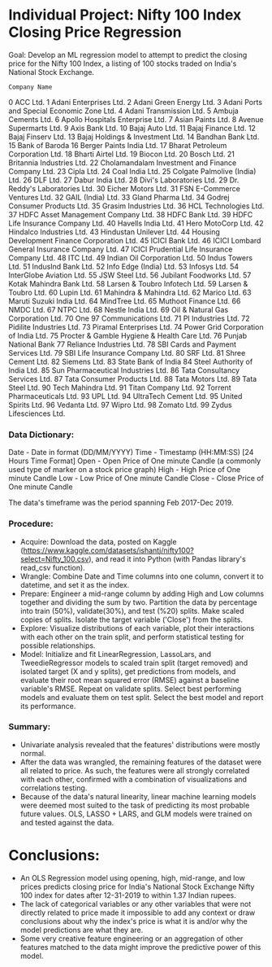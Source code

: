# Individual Project: Nifty 100 Index Closing Price Regression

Goal: Develop an ML regression model to attempt to predict the closing price for the Nifty 100 Index, a listing of 100 stocks traded on India's National Stock Exchange.

	Company Name
0	ACC Ltd.
1	Adani Enterprises Ltd.
2	Adani Green Energy Ltd.
3	Adani Ports and Special Economic Zone Ltd.
4	Adani Transmission Ltd.
5	Ambuja Cements Ltd.
6	Apollo Hospitals Enterprise Ltd.
7	Asian Paints Ltd.
8	Avenue Supermarts Ltd.
9	Axis Bank Ltd.
10	Bajaj Auto Ltd.
11	Bajaj Finance Ltd.
12	Bajaj Finserv Ltd.
13	Bajaj Holdings & Investment Ltd.
14	Bandhan Bank Ltd.
15	Bank of Baroda
16	Berger Paints India Ltd.
17	Bharat Petroleum Corporation Ltd.
18	Bharti Airtel Ltd.
19	Biocon Ltd.
20	Bosch Ltd.
21	Britannia Industries Ltd.
22	Cholamandalam Investment and Finance Company Ltd.
23	Cipla Ltd.
24	Coal India Ltd.
25	Colgate Palmolive (India) Ltd.
26	DLF Ltd.
27	Dabur India Ltd.
28	Divi's Laboratories Ltd.
29	Dr. Reddy's Laboratories Ltd.
30	Eicher Motors Ltd.
31	FSN E-Commerce Ventures Ltd.
32	GAIL (India) Ltd.
33	Gland Pharma Ltd.
34	Godrej Consumer Products Ltd.
35	Grasim Industries Ltd.
36	HCL Technologies Ltd.
37	HDFC Asset Management Company Ltd.
38	HDFC Bank Ltd.
39	HDFC Life Insurance Company Ltd.
40	Havells India Ltd.
41	Hero MotoCorp Ltd.
42	Hindalco Industries Ltd.
43	Hindustan Unilever Ltd.
44	Housing Development Finance Corporation Ltd.
45	ICICI Bank Ltd.
46	ICICI Lombard General Insurance Company Ltd.
47	ICICI Prudential Life Insurance Company Ltd.
48	ITC Ltd.
49	Indian Oil Corporation Ltd.
50	Indus Towers Ltd.
51	IndusInd Bank Ltd.
52	Info Edge (India) Ltd.
53	Infosys Ltd.
54	InterGlobe Aviation Ltd.
55	JSW Steel Ltd.
56	Jubilant Foodworks Ltd.
57	Kotak Mahindra Bank Ltd.
58	Larsen & Toubro Infotech Ltd.
59	Larsen & Toubro Ltd.
60	Lupin Ltd.
61	Mahindra & Mahindra Ltd.
62	Marico Ltd.
63	Maruti Suzuki India Ltd.
64	MindTree Ltd.
65	Muthoot Finance Ltd.
66	NMDC Ltd.
67	NTPC Ltd.
68	Nestle India Ltd.
69	Oil & Natural Gas Corporation Ltd.
70	One 97 Communications Ltd.
71	PI Industries Ltd.
72	Pidilite Industries Ltd.
73	Piramal Enterprises Ltd.
74	Power Grid Corporation of India Ltd.
75	Procter & Gamble Hygiene & Health Care Ltd.
76	Punjab National Bank
77	Reliance Industries Ltd.
78	SBI Cards and Payment Services Ltd.
79	SBI Life Insurance Company Ltd.
80	SRF Ltd.
81	Shree Cement Ltd.
82	Siemens Ltd.
83	State Bank of India
84	Steel Authority of India Ltd.
85	Sun Pharmaceutical Industries Ltd.
86	Tata Consultancy Services Ltd.
87	Tata Consumer Products Ltd.
88	Tata Motors Ltd.
89	Tata Steel Ltd.
90	Tech Mahindra Ltd.
91	Titan Company Ltd.
92	Torrent Pharmaceuticals Ltd.
93	UPL Ltd.
94	UltraTech Cement Ltd.
95	United Spirits Ltd.
96	Vedanta Ltd.
97	Wipro Ltd.
98	Zomato Ltd.
99	Zydus Lifesciences Ltd.


### Data Dictionary:

Date - Date in format (DD/MM/YYYY)
Time - Timestamp (HH:MM:SS) [24 Hours Time Format]
Open - Open Price of One minute Candle (a commonly used type of marker on a stock price graph)
High - High Price of One minute Candle
Low - Low Price of One minute Candle
Close - Close Price of One minute Candle

The data's timeframe was the period spanning Feb 2017-Dec 2019.

### Procedure:
- Acquire: Download the data, posted on Kaggle (https://www.kaggle.com/datasets/ishantj/nifty100?select=Nifty_100.csv), and read it into Python (with Pandas library's read_csv function).
- Wrangle: Combine Date and Time columns into one column, convert it to datetime, and set it as the index. 
- Prepare: Engineer a mid-range column by adding High and Low columns together and dividing the sum by two. Partition the data by percentage into train (50%), validate(30%), and test (%20) splits. Make scaled copies of splits. Isolate the target variable ('Close') from the splits.
- Explore: Visualize distributions of each variable, plot their interactions with each other on the train split, and perform statistical testing for possible relationships.
- Model: Initialize and fit LinearRegression, LassoLars, and TweedieRegressor models to scaled train split (target removed) and isolated target (X and y splits), get predictions from models, and evaluate their root mean squared error (RMSE) against a baseline variable's RMSE. Repeat on validate splits. Select best performing models and evaluate them on test split. Select the best model and report its performance. 

### Summary:

- Univariate analysis revealed that the features' distributions were mostly normal.
- After the data was wrangled, the remaining features of the dataset were all related to price. As such, the features were all strongly correlated with each other, confirmed with a combination of visualizations and correlations testing.
- Because of the data's natural linearity, linear machine learning models were deemed most suited to the task of predicting its most probable future values. OLS, LASSO + LARS, and GLM models were trained on and tested against the data.

# Conclusions:
- An OLS Regression model using opening, high, mid-range, and low prices predicts closing price for India's National Stock Exchange Nifty 100 index for dates after 12-31-2019 to within 1.37 Indian rupees.
- The lack of categorical variables or any other variables that were not directly related to price made it impossible to add any context or draw conclusions about why the index's price is what it is and/or why the model predictions are what they are.
- Some very creative feature engineering or an aggregation of other features matched to the data might improve the predictive power of this model.
